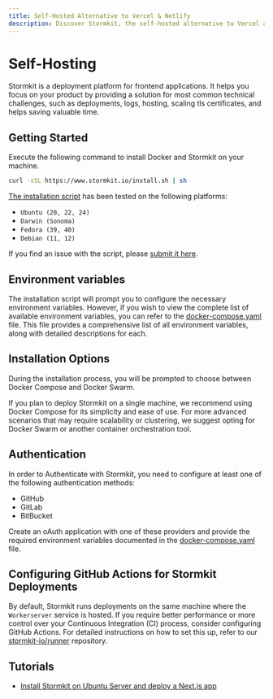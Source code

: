 ```yaml
---
title: Self-Hosted Alternative to Vercel & Netlify
description: Discover Stormkit, the self-hosted alternative to Vercel and Netlify. Deploy your frontend apps with full control over your infrastructure, offering powerful features like multiple environments, deployment previews, snippet injections, status checks and analytics.
---
```


# Self-Hosting

<section>

Stormkit is a deployment platform for frontend applications. It helps you focus on your product by providing a solution for most common technical challenges, such as deployments, logs, hosting, scaling tls certificates, and helps saving valuable time.

</section>

## Getting Started

<section>

Execute the following command to install Docker and Stormkit on your machine.

```bash
curl -sSL https://www.stormkit.io/install.sh | sh
```

[The installation script](https://github.com/stormkit-io/www-stormkit-io/blob/main/public/install.sh) has been tested on the following platforms:

- `Ubuntu (20, 22, 24)`
- `Darwin (Sonoma)`
- `Fedora (39, 40)`
- `Debian (11, 12)`

If you find an issue with the script, please [submit it here](https://github.com/stormkit-io/www-stormkit-io/issues).

## Environment variables

The installation script will prompt you to configure the necessary environment variables. However, if you wish to view the complete list of available environment variables, you can refer to the [docker-compose.yaml](https://github.com/stormkit-io/bin/blob/main/docker-compose.yaml) file. This file provides a comprehensive list of all environment variables, along with detailed descriptions for each.

</section>

## Installation Options

During the installation process, you will be prompted to choose between Docker Compose and Docker Swarm.

If you plan to deploy Stormkit on a single machine, we recommend using Docker Compose for its simplicity and ease of use.
For more advanced scenarios that may require scalability or clustering, we suggest opting for Docker Swarm or another container orchestration tool.

## Authentication

<section id="authentication">

In order to Authenticate with Stormkit, you need to configure at least one of the following authentication methods:

- GitHub
- GitLab
- BitBucket

Create an oAuth application with one of these providers and provide the required environment variables documented
in the [docker-compose.yaml](https://github.com/stormkit-io/bin/blob/main/docker-compose.yaml) file.

</section>

## Configuring GitHub Actions for Stormkit Deployments

By default, Stormkit runs deployments on the same machine where the `Workerserver` service is hosted. If you require better performance or more control over your Continuous Integration (CI) process, consider configuring GitHub Actions. For detailed instructions on how to set this up, refer to our [stormkit-io/runner](https://github.com/stormkit-io/runner) repository.

## Tutorials

<section>

- [Install Stormkit on Ubuntu Server and deploy a Next.js app](https://youtu.be/bLw0r3VKLrg)

</section>

